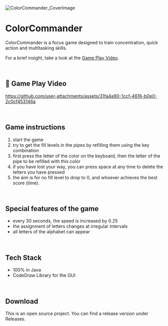 ![ColorCommander_CoverImage](https://github.com/user-attachments/assets/eaf16457-7935-4d63-8dc2-ef754b62abf0)

# ColorCommander
ColorCommander is a focus game designed to train concentration, quick action and multitasking skills.

For a brief insight, take a look at the [Game Play Video](#-game-play-video).


<br>


## 🎥 Game Play Video
https://github.com/user-attachments/assets/31fa4a90-1ccf-4616-b0e0-2c0cf453146a

<br>


## Game instructions
1. start the game
2. try to get the fill levels in the pipes by refilling them using the key combination
3. first press the letter of the color on the keyboard, then the letter of the pipe to be refilled with this color
4. if you have lost your way, you can press space at any time to delete the letters you have pressed
5. the aim is for no fill level to drop to 0, and whoever achieves the best score (time).

<br>


## Special features of the game
- every 30 seconds, the speed is increased by 0.25
- the assignment of letters changes at irregular intervals
- all letters of the alphabet can appear
<br>


## Tech Stack
- 100% in Java
- CodeDraw Library for the GUI

<br>


## Download
This is an open source project. You can find a release version under Releases.
